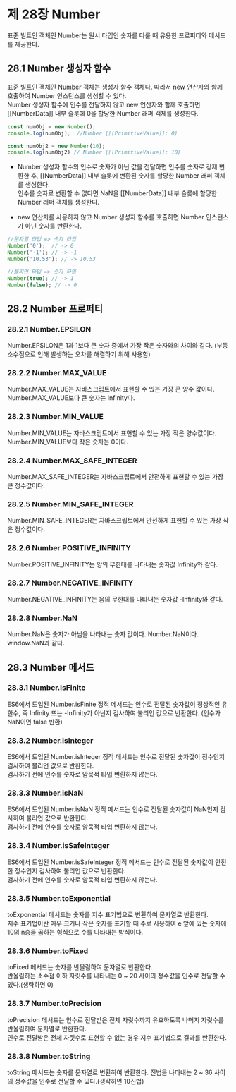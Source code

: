 제 28장 Number
==================
표준 빌트인 객체인 Number는 원시 타입인 숫자를 다룰 때 유용한 프로퍼티와 메서드를 제공한다.   

28.1 Number 생성자 함수
----------------------------
표준 빌트인 객체인 Number 객체는 생성자 함수 객체다. 따라서 new 연산자와 함께 호출하여 Number 인스턴스를 생성할 수 있다.   
Number 생성자 함수에 인수를 전달하지 않고 new 연산자와 함께 호출하면 [[NumberData]] 내부 슬롯에 0을 할당한 Number 래퍼 객체를 생성한다.
```javascript
const numObj = new Number();
console.log(numObj);  //Number {[[PrimitiveValue]]: 0}

const numObj2 = new Number(10);
console.log(numObj2) // Number {[[PrimitiveValue]]: 10}

```

* Number 생성자 함수의 인수로 숫자가 아닌 값을 전달하면 인수를 숫자로 강제 변환한 후, [[NumberData]] 내부 슬롯에 변환된 숫자를 할당한 Number 래퍼 객체를 생성한다.   
인수를 숫자로 변환할 수 없다면 NaN을 [[NumberData]] 내부 슬롯에 할당한 Number 래퍼 객체를 생성한다. 

* new 연산자를 사용하지 않고 Number 생성자 함수를 호출하면 Number 인스턴스가 아닌 숫자를 반환한다.
```javascript
//문자열 타입 => 숫자 타입
Number('0');  // -> 0
Number('-1'); // -> -1
Number('10.53'); // -> 10.53

//불리언 타입 => 숫자 타입
Number(true); // -> 1
Number(false); // -> 0
```

28.2 Number 프로퍼티   
--------------------------
### 28.2.1 Number.EPSILON   
Number.EPSILON은 1과 1보다 큰 숫자 중에서 가장 작은 숫자와의 차이와 같다. (부동소수점으로 인해 발생하는 오차를 해결하기 위해 사용함)   

### 28.2.2 Number.MAX_VALUE   
Number.MAX_VALUE는 자바스크립트에서 표현할 수 있는 가장 큰 양수 값이다. Number.MAX_VALUE보다 큰 숫자는 Infinity다.

### 28.2.3 Number.MIN_VALUE   
Number.MIN_VALUE는 자바스크립트에서 표현할 수 있는 가장 작은 양수값이다. Number.MIN_VALUE보다 작은 숫자는 0이다.

### 28.2.4 Number.MAX_SAFE_INTEGER   
Number.MAX_SAFE_INTEGER는 자바스크립트에서 안전하게 표현할 수 있는 가장 큰 정수값이다.

### 28.2.5 Number.MIN_SAFE_INTEGER   
Number.MIN_SAFE_INTEGER는 자바스크립트에서 안전하게 표현할 수 있는 가장 작은 정수값이다.

### 28.2.6 Number.POSITIVE_INFINITY   
Number.POSITIVE_INFINITY는 양의 무한대를 나타내는 숫자값 Infinity와 같다.

### 28.2.7 Number.NEGATIVE_INFINITY   
Number.NEGATIVE_INFINITY는 음의 무한대를 나타내는 숫자값 -Infinity와 같다.  

### 28.2.8 Number.NaN   
Number.NaN은 숫자가 아님을 나타내는 숫자 값이다. Number.NaN이다. window.NaN과 같다.

28.3 Number 메서드
----------------------
### 28.3.1 Number.isFinite   
ES6에서 도입된 Number.isFinite 정적 메서드는 인수로 전달된 숫자값이 정상적인 유한수, 즉 Infinity 또는 -Infinity가 아닌지 검사하여 불리언 값으로 반환한다. (인수가 NaN이면 false 반환)

### 28.3.2 Number.isInteger   
ES6에서 도입된 Number.isInteger 정적 메서드는 인수로 전달된 숫자값이 정수인지 검사하여 불리언 값으로 반환한다.   
검사하기 전에 인수를 숫자로 암묵적 타입 변환하지 않는다. 

### 28.3.3 Number.isNaN   
ES6에서 도입된 Number.isNaN 정적 메서드는 인수로 전달된 숫자값이 NaN인지 검사하여 불리언 값으로 반환한다.   
검사하기 전에 인수를 숫자로 암묵적 타입 변환하지 않는다.

### 28.3.4 Number.isSafeInteger   
ES6에서 도입된 Number.isSafeInteger 정적 메서드는 인수로 전달된 숫자값이 안전한 정수인지 검사하여 불리언 값으로 반환한다.   
검사하기 전에 인수를 숫자로 암묵적 타입 변환하지 않는다. 

### 28.3.5 Number.toExponential   
toExponential 메서드는 숫자를 지수 표기법으로 변환하여 문자열로 반환한다.   
지수 표기법이란 매우 크거나 작은 숫자를 표기할 때 주로 사용하여 e 앞에 있는 숫자에 10의 n승을 곱하는 형식으로 수를 나타내는 방식이다.

### 28.3.6 Number.toFixed   
toFixed 메서드는 숫자를 반올림하여 문자열로 반환한다.   
반올림하는 소수점 이하 자릿수를 나타내는 0 ~ 20 사이의 정수값을 인수로 전달할 수 있다.(생략하면 0)

### 28.3.7 Number.toPrecision   
toPrecision 메서드는 인수로 전달받은 전체 자릿수까지 유효하도록 나머지 자릿수를 반올림하여 문자열로 반환한다.   
인수로 전달받은 전체 자릿수로 표현할 수 없는 경우 지수 표기법으로 결과를 반환한다.

### 28.3.8 Number.toString   
toString 메서드는 숫자를 문자열로 변환하여 반환한다. 진법을 나타내는 2 ~ 36 사이의 정수값을 인수로 전달할 수 있다.(생략하면 10진법)

